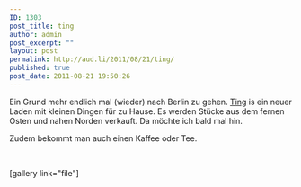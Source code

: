 ```yaml
---
ID: 1303
post_title: ting
author: admin
post_excerpt: ""
layout: post
permalink: http://aud.li/2011/08/21/ting/
published: true
post_date: 2011-08-21 19:50:26
---
```

Ein Grund mehr endlich mal (wieder) nach Berlin zu gehen. <a href="http://http://ting-shop.com/">Ting</a> is ein neuer Laden mit kleinen Dingen für zu Hause. Es werden Stücke aus dem fernen Osten und nahen Norden verkauft. Da möchte ich bald mal hin.

Zudem bekommt man auch einen Kaffee oder Tee.

&nbsp;

[gallery link="file"]

&nbsp;